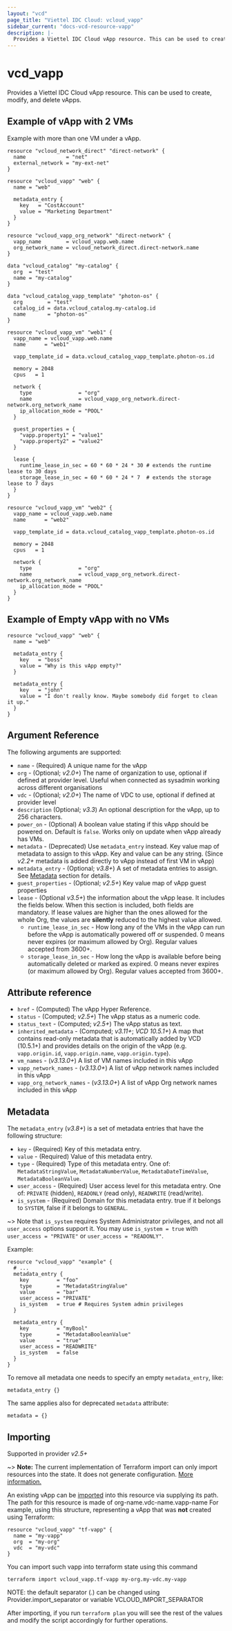 ```yaml
---
layout: "vcd"
page_title: "Viettel IDC Cloud: vcloud_vapp"
sidebar_current: "docs-vcd-resource-vapp"
description: |-
  Provides a Viettel IDC Cloud vApp resource. This can be used to create, modify, and delete vApps.
---
```


# vcd\_vapp

Provides a Viettel IDC Cloud vApp resource. This can be used to create, modify, and delete vApps.

## Example of vApp with 2 VMs

Example with more than one VM under a vApp.

```hcl
resource "vcloud_network_direct" "direct-network" {
  name             = "net"
  external_network = "my-ext-net"
}

resource "vcloud_vapp" "web" {
  name = "web"

  metadata_entry {
    key   = "CostAccount"
    value = "Marketing Department"
  }
}

resource "vcloud_vapp_org_network" "direct-network" {
  vapp_name        = vcloud_vapp.web.name
  org_network_name = vcloud_network_direct.direct-network.name
}

data "vcloud_catalog" "my-catalog" {
  org  = "test"
  name = "my-catalog"
}

data "vcloud_catalog_vapp_template" "photon-os" {
  org        = "test"
  catalog_id = data.vcloud_catalog.my-catalog.id
  name       = "photon-os"
}

resource "vcloud_vapp_vm" "web1" {
  vapp_name = vcloud_vapp.web.name
  name      = "web1"

  vapp_template_id = data.vcloud_catalog_vapp_template.photon-os.id

  memory = 2048
  cpus   = 1

  network {
    type               = "org"
    name               = vcloud_vapp_org_network.direct-network.org_network_name
    ip_allocation_mode = "POOL"
  }

  guest_properties = {
    "vapp.property1" = "value1"
    "vapp.property2" = "value2"
  }

  lease {
    runtime_lease_in_sec = 60 * 60 * 24 * 30 # extends the runtime lease to 30 days
    storage_lease_in_sec = 60 * 60 * 24 * 7  # extends the storage lease to 7 days
  }
}

resource "vcloud_vapp_vm" "web2" {
  vapp_name = vcloud_vapp.web.name
  name      = "web2"

  vapp_template_id = data.vcloud_catalog_vapp_template.photon-os.id

  memory = 2048
  cpus   = 1

  network {
    type               = "org"
    name               = vcloud_vapp_org_network.direct-network.org_network_name
    ip_allocation_mode = "POOL"
  }
}
```

## Example of Empty vApp with no VMs

```hcl
resource "vcloud_vapp" "web" {
  name = "web"

  metadata_entry {
    key   = "boss"
    value = "Why is this vApp empty?"
  }

  metadata_entry {
    key   = "john"
    value = "I don't really know. Maybe somebody did forget to clean it up."
  }
}
```

## Argument Reference

The following arguments are supported:

* `name` - (Required) A unique name for the vApp
* `org` - (Optional; *v2.0+*) The name of organization to use, optional if defined at provider level. Useful when connected as sysadmin working across different organisations
* `vdc` - (Optional; *v2.0+*) The name of VDC to use, optional if defined at provider level
* `description` (Optional; *v3.3*) An optional description for the vApp, up to 256 characters.
* `power_on` - (Optional) A boolean value stating if this vApp should be powered on. Default is `false`. Works only on update when vApp already has VMs.
* `metadata` - (Deprecated) Use `metadata_entry` instead. Key value map of metadata to assign to this vApp. Key and value can be any string. (Since *v2.2+* metadata is added directly to vApp instead of first VM in vApp)
* `metadata_entry` - (Optional; *v3.8+*) A set of metadata entries to assign. See [Metadata](#metadata) section for details.
* `guest_properties` - (Optional; *v2.5+*) Key value map of vApp guest properties
* `lease` - (Optional *v3.5+*) the information about the vApp lease. It includes the fields below. When this section is 
   included, both fields are mandatory. If lease values are higher than the ones allowed for the whole Org, the values
   are **silently** reduced to the highest value allowed.
  * `runtime_lease_in_sec` - How long any of the VMs in the vApp can run before the vApp is automatically powered off or suspended. 0 means never expires (or maximum allowed by Org). Regular values accepted from 3600+.
  * `storage_lease_in_sec` - How long the vApp is available before being automatically deleted or marked as expired. 0 means never expires (or maximum allowed by Org). Regular values accepted from 3600+.

## Attribute reference

* `href` - (Computed) The vApp Hyper Reference.
* `status` - (Computed; *v2.5+*) The vApp status as a numeric code.
* `status_text` - (Computed; *v2.5+*) The vApp status as text.
* `inherited_metadata` - (Computed; *v3.11+*; *VCD 10.5.1+*) A map that contains read-only metadata that is automatically added by VCD (10.5.1+) and provides
  details on the origin of the vApp (e.g. `vapp.origin.id`, `vapp.origin.name`, `vapp.origin.type`).
* `vm_names` - (*v3.13.0+*) A list of VM names included in this vApp
* `vapp_network_names` - (*v3.13.0+*) A list of vApp network names included in this vApp
* `vapp_org_network_names` - (*v3.13.0+*) A list of vApp Org network names included in this vApp

<a id="metadata"></a>
## Metadata

The `metadata_entry` (*v3.8+*) is a set of metadata entries that have the following structure:

* `key` - (Required) Key of this metadata entry.
* `value` - (Required) Value of this metadata entry.
* `type` - (Required) Type of this metadata entry. One of: `MetadataStringValue`, `MetadataNumberValue`, `MetadataDateTimeValue`, `MetadataBooleanValue`.
* `user_access` - (Required) User access level for this metadata entry. One of: `PRIVATE` (hidden), `READONLY` (read only), `READWRITE` (read/write).
* `is_system` - (Required) Domain for this metadata entry. true if it belongs to `SYSTEM`, false if it belongs to `GENERAL`.

~> Note that `is_system` requires System Administrator privileges, and not all `user_access` options support it.
   You may use `is_system = true` with `user_access = "PRIVATE"` or `user_access = "READONLY"`.

Example:

```hcl
resource "vcloud_vapp" "example" {
  # ...
  metadata_entry {
    key         = "foo"
    type        = "MetadataStringValue"
    value       = "bar"
    user_access = "PRIVATE"
    is_system   = true # Requires System admin privileges
  }

  metadata_entry {
    key         = "myBool"
    type        = "MetadataBooleanValue"
    value       = "true"
    user_access = "READWRITE"
    is_system   = false
  }
}
```

To remove all metadata one needs to specify an empty `metadata_entry`, like:

```
metadata_entry {}
```

The same applies also for deprecated `metadata` attribute:

```
metadata = {}
```

## Importing

Supported in provider *v2.5+*

~> **Note:** The current implementation of Terraform import can only import resources into the state. It does not generate
configuration. [More information.][docs-import]

An existing vApp can be [imported][docs-import] into this resource via supplying its path.
The path for this resource is made of org-name.vdc-name.vapp-name
For example, using this structure, representing a vApp that was **not** created using Terraform:

```hcl
resource "vcloud_vapp" "tf-vapp" {
  name = "my-vapp"
  org  = "my-org"
  vdc  = "my-vdc"
}
```

You can import such vapp into terraform state using this command

```
terraform import vcloud_vapp.tf-vapp my-org.my-vdc.my-vapp
```

NOTE: the default separator (.) can be changed using Provider.import_separator or variable VCLOUD_IMPORT_SEPARATOR

[docs-import]:https://www.terraform.io/docs/import/

After importing, if you run `terraform plan` you will see the rest of the values and modify the script accordingly for
further operations.

